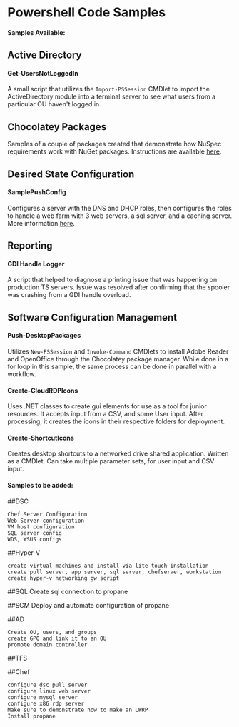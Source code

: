 # Powershell Code Samples

#### Samples Available:

## Active Directory

#### Get-UsersNotLoggedIn

A small script that utilizes the `Import-PSSession` CMDlet to import the ActiveDirectory module into a terminal server
to see what users from a particular OU haven't logged in.

## Chocolatey Packages

Samples of a couple of packages created that demonstrate how NuSpec requirements work with NuGet packages.  Instructions
are available [here](https://github.com/jebaile7964/PowerShell-Code-Samples/tree/master/Chocolatey%20Packages).

## Desired State Configuration

#### SamplePushConfig

Configures a server with the DNS and DHCP roles, then configures the roles to handle a web farm with 3 web servers, a sql
server, and a caching server.  More information [here](https://github.com/jebaile7964/PowerShell-Code-Samples/tree/master/DSC).

## Reporting

#### GDI Handle Logger

A script that helped to diagnose a printing issue that was happening on production TS servers.  Issue was resolved after
confirming that the spooler was crashing from a GDI handle overload.

## Software Configuration Management

#### Push-DesktopPackages

Utilizes `New-PSSession` and `Invoke-Command` CMDlets to install Adobe Reader and OpenOffice through the Chocolatey package
manager.  While done in a for loop in this sample, the same process can be done in parallel with a workflow.

#### Create-CloudRDPIcons

Uses .NET classes to create gui elements for use as a tool for junior resources.  It accepts input from a CSV, and some
User input.  After processing, it creates the icons in their respective folders for deployment.

#### Create-ShortcutIcons

Creates desktop shortcuts to a networked drive shared application.  Written as a CMDlet.  Can take multiple parameter sets,
for user input and CSV input.

#### Samples to be added:

##DSC
```
Chef Server Configuration
Web Server configuration
VM host configuration
SQL server config
WDS, WSUS configs
```

##Hyper-V
```
create virtual machines and install via lite-touch installation
create pull server, app server, sql server, chefserver, workstation
create hyper-v networking gw script
```
##SQL
Create sql connection to propane

##SCM
Deploy and automate configuration of propane

##AD
```
Create OU, users, and groups
create GPO and link it to an OU
promote domain controller
```

##TFS

##Chef
```
configure dsc pull server
configure linux web server
configure mysql server
configure x86 rdp server
Make sure to demonstrate how to make an LWRP
Install propane
```
